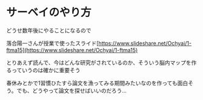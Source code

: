 # サーベイのやり方

どうせ数年後にやることになるので

落合陽一さんが授業で使ったスライド[https://www.slideshare.net/Ochyai/1-ftma15](https://www.slideshare.net/Ochyai/1-ftma15)

とりあえず読んで、今はどんな研究がされているのか、そういう脳内マップを作るっていうのは確かに重要そう

春休みとかで1習慣ひたすら論文を漁ってみる期間みたいなのを作っても面白そう。でも、どうやって論文を探せばいいのだろう...
